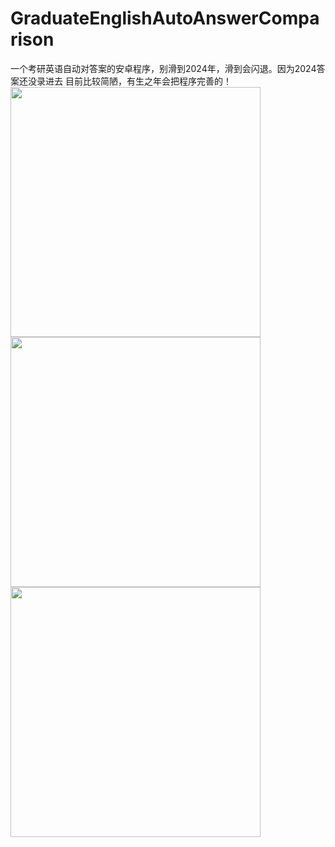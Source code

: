 ﻿# GraduateEnglishAutoAnswerComparison
一个考研英语自动对答案的安卓程序，别滑到2024年，滑到会闪退。因为2024答案还没录进去
目前比较简陋，有生之年会把程序完善的！
<img src="https://github.com/user-attachments/assets/c440d3e3-e49a-4bd5-9c1e-cbf09c6b4808" width="400" height="auto"/>
<img src="https://github.com/user-attachments/assets/3b04bfd2-4c56-4173-af77-45252e796089" width="400" height="auto"/>
<img src="https://github.com/user-attachments/assets/17278b21-5e60-4b64-a7dd-a5501fdb396e" width="400" height="auto"/>
